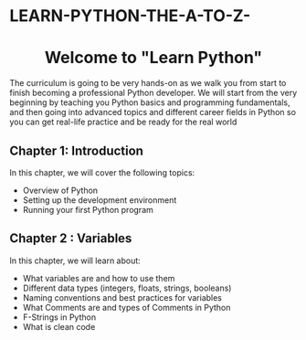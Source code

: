 # LEARN-PYTHON-THE-A-TO-Z-
<h1 style="text-align: center;">Welcome to "Learn Python"</h1>
<p>The curriculum is going to be very hands-on as we walk you from start to finish becoming a professional Python developer. We will start from the very beginning by teaching you Python basics and programming fundamentals, and then going into advanced topics and different career fields in Python so you can get real-life practice and be ready for the real world</p>

## Chapter 1: Introduction
In this chapter, we will cover the following topics:
- Overview of Python
- Setting up the development environment
- Running your first Python program

## Chapter 2 : Variables
In this chapter, we will learn about:
- What variables are and how to use them
- Different data types (integers, floats, strings, booleans)
- Naming conventions and best practices for variables
- What Comments are and types of Comments in Python
- F-Strings in Python
- What is clean code
